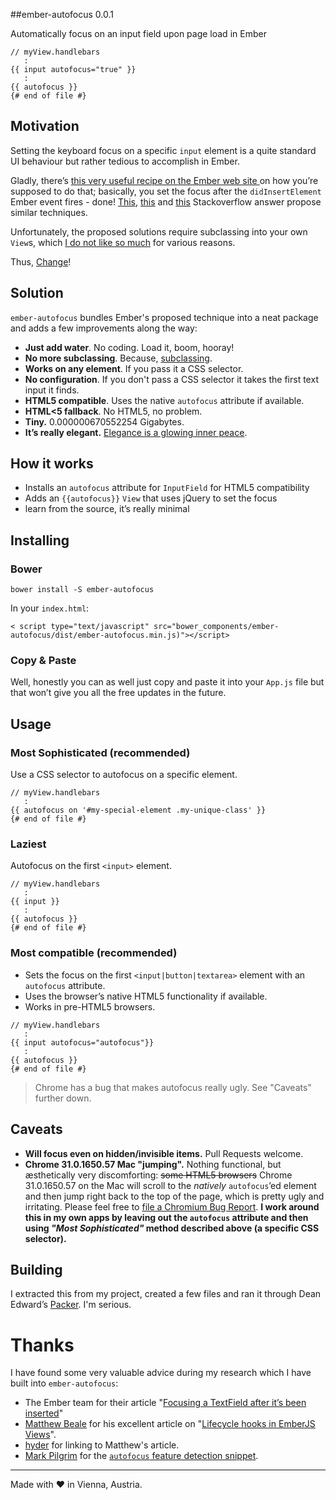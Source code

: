 ##ember-autofocus 0.0.1

Automatically focus on an input field upon page load in Ember
```
// myView.handlebars
   :
{{ input autofocus="true" }}
   :
{{ autofocus }}
{# end of file #}
``` 

## Motivation
Setting the keyboard focus on a specific `input` element is a quite standard UI behaviour but rather tedious to accomplish in Ember.

Gladly, there’s [this very useful recipe on the Ember web site ](http://emberjs.com/guides/cookbook/user_interface_and_interaction/focusing_a_textfield_after_its_been_inserted/
) on how you’re supposed to do that; basically, you set the focus after the `didInsertElement` Ember event fires - done! [This](http://stackoverflow.com/questions/9468061/how-to-focus-after-initialization-with-emberjs), [this](http://stackoverflow.com/questions/14763318/set-focus-in-an-ember-application) and [this](http://stackoverflow.com/questions/12557584/how-to-use-autofocus-with-ember-js-templates) Stackoverflow answer propose similar techniques.


Unfortunately, the proposed solutions require subclassing into your own `View`s, which [I do not like so much](http://en.wikipedia.org/wiki/Coupling_(computer_programming)) for various reasons.

Thus, [Change](http://31.media.tumblr.com/tumblr_lnssyhB9FW1qkmpj8o1_500.gif)!


## Solution
`ember-autofocus` bundles Ember's proposed technique into a neat package and adds a few improvements along the way:

+ **Just add water**. No coding. Load it, boom, hooray!
+ **No more subclassing**. Because, [subclassing](http://en.wikipedia.org/wiki/Coupling_(computer_programming)).
+ **Works on any element**. If you pass it a CSS selector.
+ **No configuration**. If you don't pass a CSS selector it takes the first text input it finds.
+ **HTML5 compatible**. Uses the native `autofocus` attribute if available.
+ **HTML<5 fallback**. No HTML5, no problem.
+ **Tiny.** 0.000000670552254 Gigabytes.
+ **It’s really elegant.** [Elegance is a glowing inner peace](https://www.goodreads.com/quotes/436052-elegance-is-a-glowing-inner-peace-grace-is-an-ability).

## How it works

+ Installs an `autofocus` attribute for `InputField` for HTML5 compatibility 
+ Adds an `{{autofocus}}` `View` that uses jQuery to set the focus
+ learn from the source, it’s really minimal


## Installing

### Bower
```
bower install -S ember-autofocus
```

In your `index.html`:

```
< script type="text/javascript" src="bower_components/ember-autofocus/dist/ember-autofocus.min.js)"></script>
```

### Copy & Paste
Well, honestly you can as well just copy and paste it into your `App.js` file but that won’t give you all the free updates in the future.

## Usage

### Most Sophisticated (recommended)
Use a CSS selector to autofocus on a specific element.

```
// myView.handlebars
   :
{{ autofocus on '#my-special-element .my-unique-class' }}
{# end of file #}
``` 

### Laziest
Autofocus on the first `<input>` element.

```
// myView.handlebars
   :
{{ input }}
   :
{{ autofocus }}
{# end of file #}
``` 

### Most compatible (recommended)
+ Sets the focus on the first `<input|button|textarea>` element with an `autofocus` attribute.
+ Uses the browser’s native HTML5 functionality if available.
+ Works in pre-HTML5 browsers.

```
// myView.handlebars
   :
{{ input autofocus="autofocus"}}
   :
{{ autofocus }}
{# end of file #}
``` 

>
> Chrome has a bug that makes autofocus really ugly. See "Caveats" further down.
>

## Caveats
- **Will focus even on hidden/invisible items.** Pull Requests welcome.
- **Chrome 31.0.1650.57 Mac "jumping".** Nothing functional, but æsthetically very discomforting: ~~some HTML5 browsers~~ Chrome 31.0.1650.57 on the Mac will scroll to the _natively_ `autofocus`’ed element and then jump right back to the top of the page, which is pretty ugly and irritating. Please feel free to [file a Chromium Bug Report](http://www.chromium.org/for-testers/bug-reporting-guidelines). **I work around this in my own apps by leaving out the `autofocus` attribute and then using *"Most Sophisticated"* method described above (a specific CSS selector).**

## Building
I extracted this from my project, created a few files and ran it through Dean Edward’s [Packer](http://dean.edwards.name/packer/). I'm serious.


# Thanks

I have found some very valuable advice during my research which I have built into `ember-autofocus`:

+ The Ember team for their article "[Focusing a TextField after it’s been inserted](http://emberjs.com/guides/cookbook/user_interface_and_interaction/focusing_a_textfield_after_its_been_inserted/)"
+ [Matthew Beale](https://github.com/mixonic) for his excellent article on "[Lifecycle hooks in EmberJS Views](http://madhatted.com/2013/6/8/lifecycle-hooks-in-ember-js-views)".
+ [hyder](http://discuss.emberjs.com/users/hyder/activity) for linking to Matthew's article.
+ [Mark Pilgrim](https://github.com/diveintomark) for the [`autofocus` feature detection snippet](http://diveintohtml5.info/detect.html).


--------------------------------
Made with ❤ in Vienna, Austria.
